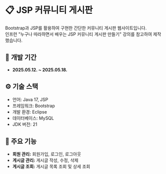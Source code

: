 # 📋 JSP 커뮤니티 게시판  
Bootstrap과 JSP를 활용하여 구현한 간단한 커뮤니티 게시판 웹사이트입니다.  
인프런 "누구나 따라하면서 배우는 JSP 커뮤니티 게시판 만들기" 강의를 참고하여 제작했습니다.

## 📅 개발 기간  
- **2025.05.12. ~ 2025.05.18.**  


## ⚙️ 기술 스택  

- 언어: Java 17, JSP
- 프레임워크: Bootstrap
- 개발 환경: Eclipse
- 데이터베이스: MySQL
- JDK 버전: 21

## 🚀 주요 기능  

- **회원 관리:** 회원가입, 로그인, 로그아웃
- **게시글 관리:** 게시글 작성, 수정, 삭제
- **게시글 조회:** 게시글 목록 조회 및 상세 조회
